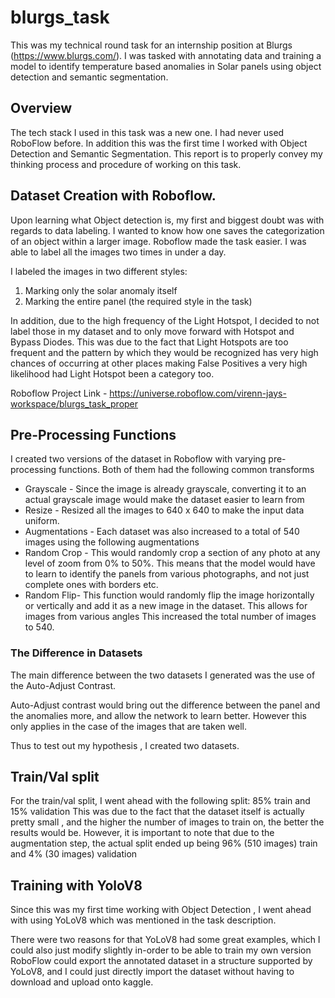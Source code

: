 # blurgs_task
This was my technical round task for an internship position at Blurgs (https://www.blurgs.com/).
I was tasked with annotating data and training a model to identify temperature based anomalies in Solar panels using object detection and semantic segmentation.

## Overview
The tech stack I used in this task was a new one. I had never used RoboFlow before. 
In addition this was the first time I worked with Object Detection and Semantic Segmentation. This report is to properly convey my thinking process and procedure of working on this task.

## Dataset Creation with Roboflow.
Upon learning what Object detection is, my first and biggest doubt was with regards to data labeling. I wanted to know how one saves the categorization of an object within a larger image. 
Roboflow made the task easier. I was able to label all the images two times in under a day.

I labeled the images in two different styles:
1. Marking only the solar anomaly itself
2. Marking the entire panel (the required style in the task)

In addition, due to the high frequency of the Light Hotspot, I decided to not label those in my dataset and to only move forward with Hotspot and Bypass Diodes. This was due to the fact that Light Hotspots are too frequent and the pattern by which they would be recognized has very high chances of occurring at other places making False Positives a very high likelihood had Light Hotspot been a category too.

Roboflow Project Link - https://universe.roboflow.com/virenn-jays-workspace/blurgs_task_proper

## Pre-Processing Functions
I created two versions of the dataset in Roboflow with varying pre-processing functions.
Both of them had the following common transforms
- Grayscale - Since the image is already grayscale, converting it to an actual grayscale image would make the dataset easier to learn from
- Resize - Resized all the images to 640 x 640 to make the input data uniform.
- Augmentations - Each dataset was also increased to a total of 540 images using the following augmentations
- Random Crop - This would randomly crop a section of any photo at any level of zoom from  0% to 50%. This means that the model would have to learn to identify the panels from various photographs, and not just complete ones with borders etc.
- Random Flip- This function would randomly flip the image horizontally or vertically and add it as a new image in the dataset. This allows for images from various angles
This increased the total number of images to 540.

### The Difference in Datasets
The main difference between the two datasets I generated was the use of the Auto-Adjust Contrast.

Auto-Adjust contrast would bring out the difference between the panel and the anomalies more, and allow the network to learn better. However this only applies in the case of the images that are taken well.

Thus to test out my hypothesis , I created two datasets.

## Train/Val split

For the train/val split, I went ahead with the following split:
85% train and 15% validation
This was due to the fact that the dataset itself is actually pretty small , and the higher the number of images to train on, the better the results would be.
However, it is important to note that due to the augmentation step, the actual split ended up being 96% (510 images) train and 4% (30 images) validation 



## Training with YoloV8
Since this was my first time working with Object Detection , I went ahead with using YoLoV8 which was mentioned in the task description.

There were two reasons for that
YoLoV8 had some great examples, which I could also just modify slightly in-order to be able to train my own version
RoboFlow could export the annotated dataset in a structure supported by YoLoV8, and I could just directly import the dataset without having to download and upload onto kaggle.
